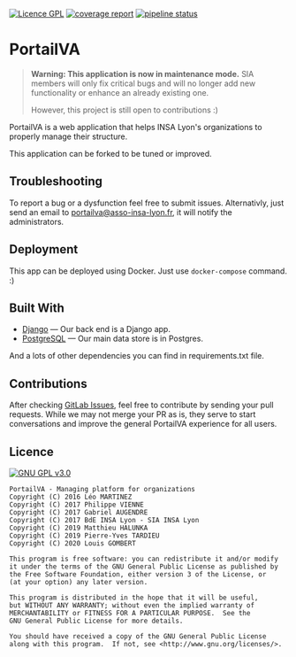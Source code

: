 [![Licence GPL](http://img.shields.io/badge/license-GPL-green.svg)](http://www.gnu.org/licenses/quick-guide-gplv3.fr.html)
[![coverage report](https://gitlab.com/sia-insa-lyon/portailva/badges/master/coverage.svg)](https://gitlab.com/sia-insa-lyon/portailva/commits/master)
[![pipeline status](https://gitlab.com/sia-insa-lyon/portailva/badges/master/pipeline.svg)](https://gitlab.com/sia-insa-lyon/portailva/commits/master)

# PortailVA

> **Warning: This application is now in maintenance mode.** SIA members will only fix critical bugs and will no longer add new functionality or enhance an already existing one.
> 
> However, this project is still open to contributions :)

PortailVA is a web application that helps INSA Lyon's organizations
to properly manage their structure.

This application can be forked to be tuned or improved.

## Troubleshooting

To report a bug or a dysfunction feel free to submit issues. 
Alternativly, just send an email to portailva@asso-insa-lyon.fr, it will notify the administrators.

## Deployment

This app can be deployed using Docker. Just use ``docker-compose`` 
command. :)

## Built With

- [Django](https://github.com/django/django) &mdash; Our back end is a Django app.
- [PostgreSQL](http://www.postgresql.org/) &mdash; Our main data store is in Postgres.

And a lots of other dependencies you can find in requirements.txt file.

## Contributions

After checking [GitLab Issues](https://gitlab.com/sia-insa-lyon/portailva/issues/),
feel free to contribute by sending your pull requests.
While we may not merge your PR as is, they serve to start conversations 
and improve the general PortailVA experience for all users.

## Licence

[![GNU GPL v3.0](http://www.gnu.org/graphics/gplv3-127x51.png)](http://www.gnu.org/licenses/gpl.html)

```
PortailVA - Managing platform for organizations
Copyright (C) 2016 Léo MARTINEZ
Copyright (C) 2017 Philippe VIENNE
Copyright (C) 2017 Gabriel AUGENDRE
Copyright (C) 2017 BdE INSA Lyon - SIA INSA Lyon
Copyright (C) 2019 Matthieu HALUNKA
Copyright (C) 2019 Pierre-Yves TARDIEU
Copyright (C) 2020 Louis GOMBERT

This program is free software: you can redistribute it and/or modify
it under the terms of the GNU General Public License as published by
the Free Software Foundation, either version 3 of the License, or
(at your option) any later version.

This program is distributed in the hope that it will be useful,
but WITHOUT ANY WARRANTY; without even the implied warranty of
MERCHANTABILITY or FITNESS FOR A PARTICULAR PURPOSE.  See the
GNU General Public License for more details.

You should have received a copy of the GNU General Public License
along with this program.  If not, see <http://www.gnu.org/licenses/>.
```